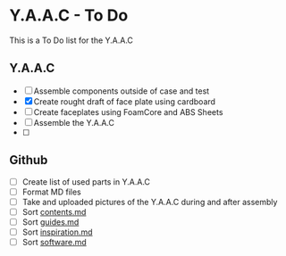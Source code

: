 <!-- ======================================== todo.md Start ======================================== -->


<!-- ------------------------------ Intro Start ------------------------------ -->

# Y.A.A.C - To Do

This is a To Do list for the Y.A.A.C

<!-- ------------------------------ Intro End ------------------------------ -->


<!-- ------------------------------ YAAC Start ------------------------------ -->

## Y.A.A.C

- [ ] Assemble components outside of case and test
- [x] Create rought draft of face plate using cardboard
- [ ] Create faceplates using FoamCore and ABS Sheets
- [ ] Assemble the Y.A.A.C
- [ ] 

<!-- ------------------------------ YAAC End ------------------------------ -->


<!-- ------------------------------ Github Start ------------------------------ -->

## Github

- [ ] Create list of used parts in Y.A.A.C
- [ ] Format MD files
- [ ] Take and uploaded pictures of the Y.A.A.C during and after assembly
- [ ] Sort [contents.md](doc/contents.md)
- [ ] Sort [guides.md](doc/guides.md)
- [ ] Sort [inspiration.md](doc/inspiration.md)
- [ ] Sort [software.md](doc/software.md)

<!-- ------------------------------ Github End ------------------------------ -->


<!-- ------------------------------ Outro Start ------------------------------ -->

<!-- ------------------------------ Outro End ------------------------------ -->


<!-- ======================================== todo.md End ======================================== -->

